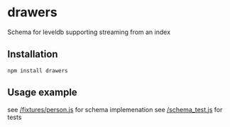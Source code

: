 # drawers

Schema for leveldb supporting streaming from an index

## Installation

    npm install drawers
    
## Usage example

see [/fixtures/person.js](./fixtures/person.js) for schema implemenation
see [/schema_test.js](./schema_test.js) for tests

